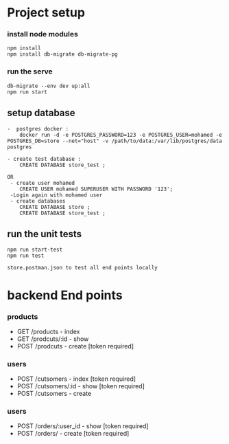 # Project setup 
### install node modules 
    npm install 
    npm install db-migrate db-migrate-pg 

### run the serve
    db-migrate --env dev up:all
    npm run start

## setup database
    -  postgres docker :
        docker run -d -e POSTGRES_PASSWORD=123 -e POSTGRES_USER=mohamed -e POSTGRES_DB=store --net="host" -v /path/to/data:/var/lib/postgres/data postgres    
     
    - create test database :
        CREATE DATABASE store_test ;

    OR 
     - create user mohamed 
        CREATE USER mohamed SUPERUSER WITH PASSWORD '123'; 
     -Login again with mohamed user 
     - create databases 
        CREATE DATABASE store ;
        CREATE DATABASE store_test ;


## run the unit tests
    npm run start-test
    npm run test
    
    store.postman.json to test all end points locally

# backend End points

### products
-  GET /products     - index 
-  GET /prodcuts/:id  - show
-  POST /prodcuts    - create [token required]


### users
-  POST /cutsomers     - index [token required] 
-  POST /cutsomers/:id  - show [token required]
-  POST /cutsomers     - create  

### users
-  POST /orders/:user_id - show [token required] 
-  POST /orders/         - create [token required] 

